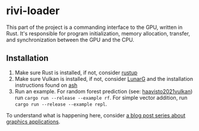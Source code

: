 # rivi-loader

This part of the project is a commanding interface to the GPU, written in Rust. It's responsible for program initialization, memory allocation, transfer, and synchronization between the GPU and the CPU.

## Installation

1. Make sure Rust is installed, if not, consider [rustup](https://rustup.rs/)
2. Make sure Vulkan is installed, if not, consider [LunarG](https://vulkan.lunarg.com/sdk/home) and the installation instructions found on [ash](https://github.com/MaikKlein/ash#example)
3. Run an example. For random forest prediction (see: [haavisto2021vulkan](https://github.com/jhvst/haavisto2021vulkan)) run `cargo run --release --example rf`. For simple vector addition, run `cargo run --release --example repl`.

To understand what is happening here, consider [a blog post series about graphics applications](https://hoj-senna.github.io/ashen-aetna/).
